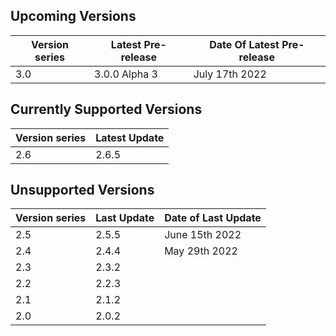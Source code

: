 ## Upcoming Versions

| Version series | Latest Pre-release | Date Of Latest Pre-release |
|-|-|-|
| 3.0 | 3.0.0 Alpha 3 | July 17th 2022 |

## Currently Supported Versions

| Version series | Latest Update |
|-|-|
| 2.6 | 2.6.5 |

## Unsupported Versions

| Version series | Last Update | Date of Last Update |
|-|-|-|
| 2.5 | 2.5.5 | June 15th 2022 |
| 2.4 | 2.4.4 | May 29th 2022 | 
| 2.3 | 2.3.2 | |
| 2.2 | 2.2.3 | | 
| 2.1 | 2.1.2 | |
| 2.0 | 2.0.2 | |
